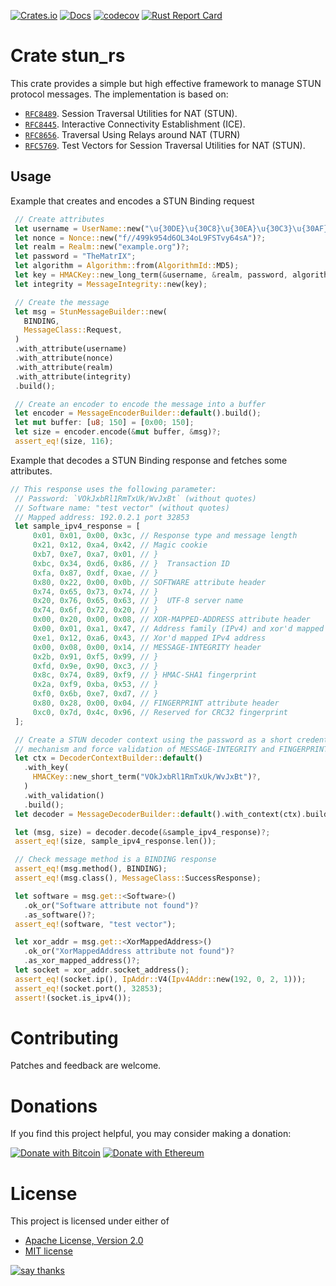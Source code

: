 [![Crates.io](https://img.shields.io/crates/v/stun-rs)](https://crates.io/crates/stun-rs)
[![Docs](https://img.shields.io/docsrs/stun-rs/latest)](https://docs.rs/stun-rs)
[![codecov](https://codecov.io/gh/sancane/rustun/branch/main/graph/badge.svg?token=19Juem5PrN)](https://codecov.io/gh/sancane/rustun)
[![Rust Report Card](https://rust-reportcard.xuri.me/badge/github.com/sancane/rustun)](https://rust-reportcard.xuri.me/report/github.com/sancane/rustun)

# Crate stun_rs

This crate provides a simple but high effective framework to manage STUN protocol messages. The implementation is based on:
* [`RFC8489`](https://datatracker.ietf.org/doc/html/rfc8489). Session Traversal Utilities for NAT (STUN).
* [`RFC8445`](https://datatracker.ietf.org/doc/html/rfc8445). Interactive Connectivity Establishment (ICE).
* [`RFC8656`](https://datatracker.ietf.org/doc/html/rfc8656). Traversal Using Relays around NAT (TURN)
* [`RFC5769`](https://datatracker.ietf.org/doc/html/rfc5769). Test Vectors for Session Traversal Utilities for NAT (STUN).

## Usage
Example that creates and encodes a STUN Binding request
```rust
 // Create attributes
 let username = UserName::new("\u{30DE}\u{30C8}\u{30EA}\u{30C3}\u{30AF}\u{30B9}")?;
 let nonce = Nonce::new("f//499k954d6OL34oL9FSTvy64sA")?;
 let realm = Realm::new("example.org")?;
 let password = "TheMatrIX";
 let algorithm = Algorithm::from(AlgorithmId::MD5);
 let key = HMACKey::new_long_term(&username, &realm, password, algorithm)?;
 let integrity = MessageIntegrity::new(key);

 // Create the message
 let msg = StunMessageBuilder::new(
   BINDING,
   MessageClass::Request,
 )
 .with_attribute(username)
 .with_attribute(nonce)
 .with_attribute(realm)
 .with_attribute(integrity)
 .build();

 // Create an encoder to encode the message into a buffer
 let encoder = MessageEncoderBuilder::default().build();
 let mut buffer: [u8; 150] = [0x00; 150];
 let size = encoder.encode(&mut buffer, &msg)?;
 assert_eq!(size, 116);
```

Example that decodes a STUN Binding response and fetches some attributes.
```rust
// This response uses the following parameter:
 // Password: `VOkJxbRl1RmTxUk/WvJxBt` (without quotes)
 // Software name: "test vector" (without quotes)
 // Mapped address: 192.0.2.1 port 32853
 let sample_ipv4_response = [
     0x01, 0x01, 0x00, 0x3c, // Response type and message length
     0x21, 0x12, 0xa4, 0x42, // Magic cookie
     0xb7, 0xe7, 0xa7, 0x01, // }
     0xbc, 0x34, 0xd6, 0x86, // }  Transaction ID
     0xfa, 0x87, 0xdf, 0xae, // }
     0x80, 0x22, 0x00, 0x0b, // SOFTWARE attribute header
     0x74, 0x65, 0x73, 0x74, // }
     0x20, 0x76, 0x65, 0x63, // }  UTF-8 server name
     0x74, 0x6f, 0x72, 0x20, // }
     0x00, 0x20, 0x00, 0x08, // XOR-MAPPED-ADDRESS attribute header
     0x00, 0x01, 0xa1, 0x47, // Address family (IPv4) and xor'd mapped port number
     0xe1, 0x12, 0xa6, 0x43, // Xor'd mapped IPv4 address
     0x00, 0x08, 0x00, 0x14, // MESSAGE-INTEGRITY header
     0x2b, 0x91, 0xf5, 0x99, // }
     0xfd, 0x9e, 0x90, 0xc3, // }
     0x8c, 0x74, 0x89, 0xf9, // } HMAC-SHA1 fingerprint
     0x2a, 0xf9, 0xba, 0x53, // }
     0xf0, 0x6b, 0xe7, 0xd7, // }
     0x80, 0x28, 0x00, 0x04, // FINGERPRINT attribute header
     0xc0, 0x7d, 0x4c, 0x96, // Reserved for CRC32 fingerprint
 ];

 // Create a STUN decoder context using the password as a short credential
 // mechanism and force validation of MESSAGE-INTEGRITY and FINGERPRINT
 let ctx = DecoderContextBuilder::default()
   .with_key(
     HMACKey::new_short_term("VOkJxbRl1RmTxUk/WvJxBt")?,
   )
   .with_validation()
   .build();
 let decoder = MessageDecoderBuilder::default().with_context(ctx).build();

 let (msg, size) = decoder.decode(&sample_ipv4_response)?;
 assert_eq!(size, sample_ipv4_response.len());

 // Check message method is a BINDING response
 assert_eq!(msg.method(), BINDING);
 assert_eq!(msg.class(), MessageClass::SuccessResponse);

 let software = msg.get::<Software>()
   .ok_or("Software attribute not found")?
   .as_software()?;
 assert_eq!(software, "test vector");

 let xor_addr = msg.get::<XorMappedAddress>()
   .ok_or("XorMappedAddress attribute not found")?
   .as_xor_mapped_address()?;
 let socket = xor_addr.socket_address();
 assert_eq!(socket.ip(), IpAddr::V4(Ipv4Addr::new(192, 0, 2, 1)));
 assert_eq!(socket.port(), 32853);
 assert!(socket.is_ipv4());
```

# Contributing

Patches and feedback are welcome.

# Donations

If you find this project helpful, you may consider making a donation:

[![Donate with Bitcoin](https://en.cryptobadges.io/badge/micro/1EK28M4ht6qu7xFahTxuquXPzZSjCSGVBM)](https://en.cryptobadges.io/donate/1EK28M4ht6qu7xFahTxuquXPzZSjCSGVBM)
[![Donate with Ethereum](https://en.cryptobadges.io/badge/micro/0xefa6404e5A50774117fd6204cbD33cf4454c67Fb)](https://en.cryptobadges.io/donate/0xefa6404e5A50774117fd6204cbD33cf4454c67Fb)

# License

This project is licensed under either of
* [Apache License, Version 2.0](https://www.apache.org/licenses/LICENSE-2.0)
* [MIT license](https://opensource.org/licenses/MIT)

[![say thanks](https://img.shields.io/badge/Say%20Thanks-👍-1EAEDB.svg)](https://github.com/sancane/rustun/stargazers)
